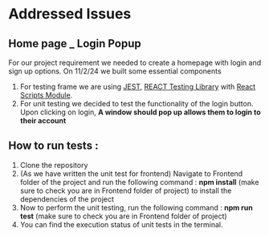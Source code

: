 # Addressed Issues
## Home page _ Login Popup

For our project requirement we needed to create a homepage with login and sign up options. 
On 11/2/24 we built some essential components 
1. For testing frame we are using [JEST](https://jestjs.io/), [REACT Testing Library](https://testing-library.com/docs/react-testing-library/intro/) with [React Scripts Module](https://www.npmjs.com/package/react-scripts). 
2. For unit testing we decided to test the functionality of the login button. Upon clicking on login, **A window should pop up allows them to login to their account**

## How to run tests :
1. Clone the repository
2. (As we have written the unit test for frontend) Navigate to Frontend folder of the project and run the following command :
**npm install** (make sure to check you are in Frontend folder of project) to install the dependencies of the project
3. Now to perform the unit testing, run the following command :
**npm run test** (make sure to check you are in Frontend folder of project)
4. You can find the execution status of unit tests in the terminal.

